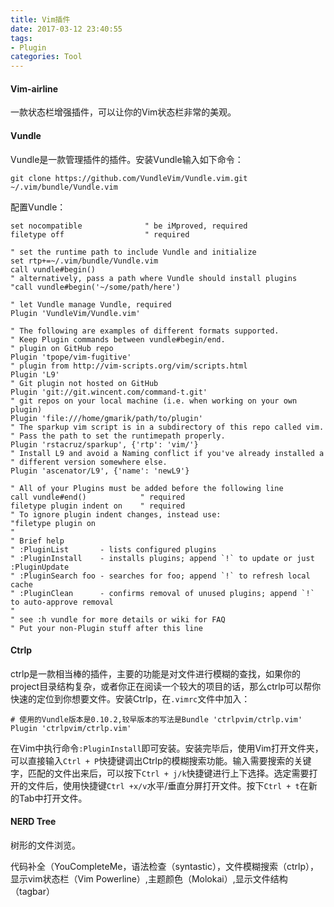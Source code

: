 ```yaml
---
title: Vim插件
date: 2017-03-12 23:40:55
tags:
- Plugin
categories: Tool
---
```


#### Vim-airline

一款状态栏增强插件，可以让你的Vim状态栏非常的美观。

<!-- more -->

#### Vundle

Vundle是一款管理插件的插件。安装Vundle输入如下命令：

```shell
git clone https://github.com/VundleVim/Vundle.vim.git ~/.vim/bundle/Vundle.vim
```

配置Vundle：

```
set nocompatible              " be iMproved, required
filetype off                  " required

" set the runtime path to include Vundle and initialize
set rtp+=~/.vim/bundle/Vundle.vim
call vundle#begin()
" alternatively, pass a path where Vundle should install plugins
"call vundle#begin('~/some/path/here')

" let Vundle manage Vundle, required
Plugin 'VundleVim/Vundle.vim'

" The following are examples of different formats supported.
" Keep Plugin commands between vundle#begin/end.
" plugin on GitHub repo
Plugin 'tpope/vim-fugitive'
" plugin from http://vim-scripts.org/vim/scripts.html
Plugin 'L9'
" Git plugin not hosted on GitHub
Plugin 'git://git.wincent.com/command-t.git'
" git repos on your local machine (i.e. when working on your own plugin)
Plugin 'file:///home/gmarik/path/to/plugin'
" The sparkup vim script is in a subdirectory of this repo called vim.
" Pass the path to set the runtimepath properly.
Plugin 'rstacruz/sparkup', {'rtp': 'vim/'}
" Install L9 and avoid a Naming conflict if you've already installed a
" different version somewhere else.
Plugin 'ascenator/L9', {'name': 'newL9'}

" All of your Plugins must be added before the following line
call vundle#end()            " required
filetype plugin indent on    " required
" To ignore plugin indent changes, instead use:
"filetype plugin on
"
" Brief help
" :PluginList       - lists configured plugins
" :PluginInstall    - installs plugins; append `!` to update or just :PluginUpdate
" :PluginSearch foo - searches for foo; append `!` to refresh local cache
" :PluginClean      - confirms removal of unused plugins; append `!` to auto-approve removal
"
" see :h vundle for more details or wiki for FAQ
" Put your non-Plugin stuff after this line
```

#### Ctrlp

ctrlp是一款相当棒的插件，主要的功能是对文件进行模糊的查找，如果你的project目录结构复杂，或者你正在阅读一个较大的项目的话，那么ctrlp可以帮你快速的定位到你想要文件。安装Ctrlp，在`.vimrc`文件中加入：

```shell
# 使用的Vundle版本是0.10.2,较早版本的写法是Bundle 'ctrlpvim/ctrlp.vim'
Plugin 'ctrlpvim/ctrlp.vim'
```

在Vim中执行命令`:PluginInstall`即可安装。安装完毕后，使用Vim打开文件夹，可以直接输入`Ctrl + P`快捷键调出Ctrlp的模糊搜索功能。输入需要搜索的关键字，匹配的文件出来后，可以按下`Ctrl + j/k`快捷键进行上下选择。选定需要打开的文件后，使用快捷键`Ctrl +x/v`水平/垂直分屏打开文件。按下`Ctrl + t`在新的Tab中打开文件。

#### NERD Tree

树形的文件浏览。


代码补全（YouCompleteMe，语法检查（syntastic），文件模糊搜索（ctrlp），显示vim状态栏（Vim Powerline）,主题颜色（Molokai）,显示文件结构（tagbar）
